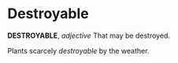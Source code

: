 # Destroyable

**DESTROYABLE**, _adjective_ That may be destroyed.

Plants scarcely _destroyable_ by the weather.